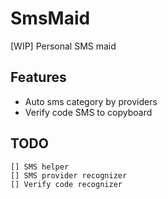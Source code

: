 # SmsMaid
[WIP] Personal SMS maid

## Features
* Auto sms category by providers  
* Verify code SMS to copyboard  

## TODO
    [] SMS helper  
    [] SMS provider recognizer  
    [] Verify code recognizer  
